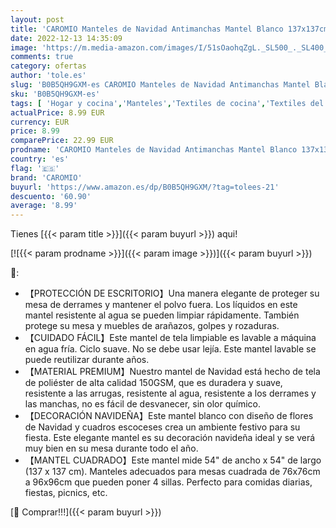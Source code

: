 ```yaml
---
layout: post
title: 'CAROMIO Manteles de Navidad Antimanchas Mantel Blanco 137x137cm Mantel Impermeable Mantel con Estampado de Cuadros y Flores Navideñas'
date: 2022-12-13 14:35:09
image: 'https://m.media-amazon.com/images/I/51sOaohqZgL._SL500_._SL400_.jpg'
comments: true
category: ofertas
author: 'tole.es'
slug: 'B0B5QH9GXM-es CAROMIO Manteles de Navidad Antimanchas Mantel Blanco...'
sku: 'B0B5QH9GXM-es'
tags: [ 'Hogar y cocina','Manteles','Textiles de cocina','Textiles del hogar','caromio','navidad','🇪🇸', ]
actualPrice: 8.99 EUR
currency: EUR
price: 8.99
comparePrice: 22.99 EUR
prodname: 'CAROMIO Manteles de Navidad Antimanchas Mantel Blanco 137x137cm Mantel Impermeable Mantel con Estampado de Cuadros y Flores Navideñas'
country: 'es'
flag: '🇪🇸'
brand: 'CAROMIO'
buyurl: 'https://www.amazon.es/dp/B0B5QH9GXM/?tag=tolees-21'
descuento: '60.90'
average: '8.99'
---
```


Tienes [{{< param title >}}]({{< param buyurl >}}) aqui!

[![{{< param prodname >}}]({{< param image >}})]({{< param buyurl >}})

🔎:

- 【PROTECCIÓN DE ESCRITORIO】Una manera elegante de proteger su mesa de derrames y mantener el polvo fuera. Los líquidos en este mantel resistente al agua se pueden limpiar rápidamente. También protege su mesa y muebles de arañazos, golpes y rozaduras.
- 【CUIDADO FÁCIL】Este mantel de tela limpiable es lavable a máquina en agua fría. Ciclo suave. No se debe usar lejía. Este mantel lavable se puede reutilizar durante años.
- 【MATERIAL PREMIUM】Nuestro mantel de Navidad está hecho de tela de poliéster de alta calidad 150GSM, que es duradera y suave, resistente a las arrugas, resistente al agua, resistente a los derrames y las manchas, no es fácil de desvanecer, sin olor químico.
- 【DECORACIÓN NAVIDEÑA】Este mantel blanco con diseño de flores de Navidad y cuadros escoceses crea un ambiente festivo para su fiesta. Este elegante mantel es su decoración navideña ideal y se verá muy bien en su mesa durante todo el año.
- 【MANTEL CUADRADO】Este mantel mide 54" de ancho x 54" de largo (137 x 137 cm). Manteles adecuados para mesas cuadrada de 76x76cm a 96x96cm que pueden poner 4 sillas. Perfecto para comidas diarias, fiestas, picnics, etc.

[🛒 Comprar!!!]({{< param buyurl >}})
